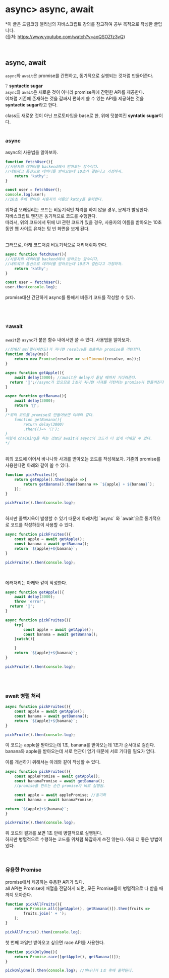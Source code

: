 # async> async, await

*이 글은 드림코딩 엘리님의 자바스크립트 강의를 참고하여 공부 목적으로 작성한 글입니다.<br>
(출처: https://www.youtube.com/watch?v=aoQSOZfz3vQ)

<br>

## async, await

`async`와 `await`은 promise를 간편하고, 동기적으로 실행되는 것처럼 만들어준다. <br>


❔ <b>syntactic sugar</b>
<br>
`async`와 `await`은 새로운 것이 아니라 promise위에 간편한 API를 제공한다. <br>
이처럼 기존에 존재하는 것을 감싸서 편하게 쓸 수 있는 API를 제공하는 것을 **syntactic sugar**라고 한다.<br>

class도 새로운 것이 아닌 프로토타입을 base로 한, 위에 덧붙여진 **syntatic sugar**이다.
<br>
<br>

### async

async의 사용법을 알아보자.

```jsx
function fetchUser(){
//사용자의 데이터를 backend에서 받아오는 함수이다.
//네트워크 통신으로 데이터를 받아오는데 10초가 걸린다고 가정하자.
	return 'kathy';
}

const user = fetchUser();
console.log(user);
//10초 후에 받아온 사용자의 이름인 kathy를 출력한다.
```

위처럼 오래걸리는 코드는 비동기적인 처리를 하지 않을 경우, 문제가 발생한다. <br>
자바스크립트 엔진은 동기적으로 코드를 수행한다. <br>
따라서, 위의 코드에서 뒤에 UI 관련 코드가 있을 경우, 사용자의 이름을 받아오는 10초동안 웹 사이트 유저는 텅 빈 화면을 보게 된다.  
<br>

그러므로, 아래 코드처럼 비동기적으로 처리해줘야 한다. 

```jsx
async function fetchUser(){
//사용자의 데이터를 backend에서 받아오는 함수이다.
//네트워크 통신으로 데이터를 받아오는데 10초가 걸린다고 가정하자.
	return 'kathy';
}

const user = fetchUser();
user.then(console.log);

```

promise대신 간단하게 async를 통해서 비동기 코드를 작성할 수 있다.

<br>
<br>

### ⭐await

`await`은 `async`가 붙은 함수 내에서만 쓸 수 있다. 사용법을 알아보자.

```jsx
//정해진 ms(밀리세컨드)가 지나면 resolve를 호출하는 promise를 리턴한다.
function delay(ms){
	return new Promise(resolve => setTimeout(resolve, ms));)
}

async function getApple(){
	await delay(3000); //await은 delay가 끝날 때까지 기다려준다.
  return '🍎';//async가 있으므로 3초가 지나면 사과를 리턴하는 promise가 만들어진다.
}

async function getBanana(){
	await delay(3000);
	return '🍌'; 
}
/*위의 코드를 promise로 만들어보면 아래와 같다.
	function getBanana(){
		return delay(3000)
		.then(()=> '🍌');
}
이렇게 chaining을 하는 것보단 await과 async의 코드가 더 쉽게 이해할 수 있다.
*/
```
<br>
위의 코드에 이어서 바나나와 사과를 받아오는 코드를 작성해보자. 기존의 promise를 사용한다면 아래와 같이 쓸 수 있다.

```jsx
function pickFruites(){
	return getApple().then(apple =>{
		return getBanana().then(banana => `${apple} + ${banana}`);
	});
}

pickFruite().then(console.log);
```
<br>
 하지만 콜백지옥이 발생할 수 있기 때문에 아래처럼 `async` 와 `await`으로 동기적으로 코드를 작성하듯이 사용할 수 있다.

```jsx
async function pickFruites(){
	const apple = await getApple();
	const banana = await getBanana();
	return `${apple}+${banana}`;
}

pickFruite().then(console.log);
```
<br>

에러처리는 아래와 같이 작성한다. 

```jsx
async function getApple(){
	await delay(3000); 
	throw 'error';
  return '🍎';
}

async function pickFruites(){
	try{
		const apple = await getApple();
		const banana = await getBanana();
	}catch(){

	}
	return `${apple}+${banana}`;
}

pickFruite().then(console.log);
```
<br>
<br>

### await 병렬 처리

```jsx
async function pickFruites(){
	const apple = await getApple();
	const banana = await getBanana();
	return `${apple}+${banana}`;
}

pickFruite().then(console.log);
```

이 코드는 apple을 받아오는데 1초, banana를 받아오는데 1초가 순서대로 걸린다. <br>
banana와 apple을 받아오는데 서로 연관이 없기 때문에 서로 기다릴 필요가 없다. 
<br>

이를 개선하기 위해서는 아래와 같이 작성할 수 있다. 

```jsx
async function pickFruites(){
	const applePromise = await getApple();
	const bananaPromise = await getBanana();
	//promise를 만드는 순간 promise가 바로 실행됨.

	const apple = await applePromise; //동기화
	const banana = await bananaPromise;

return `${apple}+${banana}`;
}

pickFruite().then(console.log);
```

위 코드의 결과를 보면 1초 만에 병렬적으로 실행된다. <br>
하지만 병렬적으로 수행하는 코드를 위처럼 복잡하게 쓰진 않는다. 아래 더 좋은 방법이 있다.

<br>

### 유용한 Promise

promise에서 제공하는 유용한 API가 있다.<br>
all API는 Promise에 배열을 전달하게 되면, 모든 Promise들이 병렬적으로 다 받을 때까지 모아준다. 


```jsx
function pickAllFruits(){
	return Promise.all([getApple(), getBanana()]).then(fruits =>
		fruits.join(' + ');
	);
}

pickAllFruite().then(console.log);
```


첫 번째 과일만 받아오고 싶으면 race API를 사용한다.

```jsx
function pickOnlyOne(){
	return Promise.race([getApple(), getBanana()]);
}

pickOnlyOne().then(console.log); //바나나가 1초 후에 출력된다.
```
